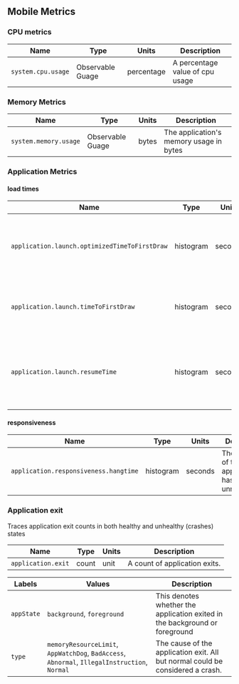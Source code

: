 ## Mobile Metrics

### CPU metrics
| Name               | Type             | Units      | Description                     |
|--------------------|------------------|------------|---------------------------------|
| `system.cpu.usage` | Observable Guage | percentage | A percentage value of cpu usage |

### Memory Metrics
| Name                   | Type             | Units | Description                             |
|------------------------|------------------|-------|-----------------------------------------|
| `system.memory.usage`  | Observable Guage | bytes | The application's memory usage in bytes |


### Application Metrics
#### load times
| Name                                          | Type      | Units   | Description                                                           |
|-----------------------------------------------|-----------|---------|-----------------------------------------------------------------------|
| `application.launch.optimizedTimeToFirstDraw` | histogram | seconds | The amount of time spent launching the app until loaded (optimized)   |
| `application.launch.timeToFirstDraw`          | histogram | seconds | The amound of time spent launching the app until loaded               |
| `application.launch.resumeTime`               | histogram | seconds | the amount of time spent resuming the application from the background | 

#### responsiveness
| Name                                   | Type      | Units   | Description                                                 |
|----------------------------------------|-----------|---------|-------------------------------------------------------------|
|  `application.responsiveness.hangtime` | histogram | seconds | The amount of time the applications has spent unresponsive. | 
 
### Application exit
Traces application exit counts in both healthy and unhealthy (crashes) states

| Name               | Type  | Units | Description                   |
|--------------------|-------|-------|-------------------------------|
| `application.exit` | count |  unit | A count of application exits. |


| Labels     |  Values                                                                                        |  Description                                                                   | 
|------------|------------------------------------------------------------------------------------------------|--------------------------------------------------------------------------------| 
| `appState` | `background`, `foreground`                                                                     | This denotes whether the application exited in the background or foreground    |
| `type`     | `memoryResourceLimit`, `AppWatchDog`, `BadAccess`, `Abnormal`,  `IllegalInstruction`, `Normal` | The cause of the application exit. All but normal could be considered a crash. |



